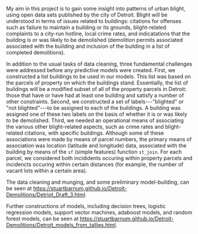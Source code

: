 My aim in this project is to gain some insight into patterns of urban blight, using open data sets published by the city of Detroit. Blight will be understood in terms of issues related to buildings: citations for offenses such as failure to maintain a building or its grounds, blight-related complaints to a city-run hotline, local crime rates, and indicatations that the building is or was likely to be demolished (demolition permits associated associated with the building and inclusion of the building in a list of completed demolitions).

In addition to the usual tasks of data cleaning, three fundamental challenges were addressed before any predictive models were created. First, we constructed a list buildings to be used in our models. This list was based on the parcels of property on which the buildings stand. Essentially, the list of buildings will be a modified subset of all of the property parcels in Detroit: those that have or have had at least one building and satisfy a number of other constraints. Second, we constructed a set of labels---"blighted" or "not blighted"---to be assigned to each of the buildings. A building was assigned one of these two labels on the basis of whether it is or was likely to be demolished. Third, we needed an operational means of associating the various other blight-related aspects, such as crime rates and blight-related citations, with specific buildings. Although some of these associations were made by means of parcel numbers, the primary means of association was location (latitude and longitude) data, associated with the building by means of the `sf` (simple features) function `st_join`. For each parcel, we considered both incididents occuring within property parcels and incidencts occuring within certain distances (for example, the number of vacant lots within a certain area).

The data cleaning and munging, and some preliminary model-building, can be seen at 
https://stuartbarnum.github.io/Detroit-Demolitions/Detriot_Draft_3.html.

Further constructions of models, including decision trees, logistic regression models, support vector machines, adaboost models, and random forest models, can be seen at https://stuartbarnum.github.io/Detroit-Demolitions/Detroit_models_from_tallies.html.


